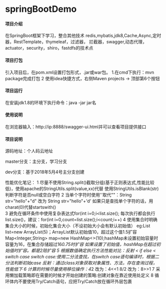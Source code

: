 # springBootDemo

#### 项目介绍
在SpringBoot框架下学习，整合其他技术
redis,mybatis,jdk8,Cache,Async,定时器，RestTemplate，thymeleaf，过滤器，
拦截器，swagger,动态代理，actuator，security，shiro，fastdfs的技术点

#### 项目打包
引入项目后，在pom.xml设置打包形式，.jar或war包。
1.在cmd下执行：mvn package完成打包
2 使用idea快捷方式，右侧Maven projects -> 顶部第6个按钮

#### 项目运行
在安装jdk1.8的环境下执行命令：java -jar jar名

#### 使用说明
在浏览器输入：http://ip:8888/swagger-ui.html并可以查看项目提供接口

#### 项目说明
源码地址：个人码云地址

master分支：主分支，学习分支

dev分支：基于2018年5月4号主分支创建

性能优化笔记：
1 尽量不使用String.split()截取分组(基于正则表达式,性能比较低)，使用apache的StringUtils.split(value,xx)代替
  使用StringUtils.isBlank(str)判断字符是否null或空白字符
2 当单个字符时使用''取代""：String str="hello"+"d" 改为 String str="hello"+'d'
  如果只是查找单个字符的话，用charat(0)代替startswith()  
3 避免在循环条件中使用复杂表达式for(int i=0;i<list.size();
每次执行都会执行list.size()，建议：for(int i=0,count=list.size();i<count;i++)
4 使用集合时明确集合大小的时候，初始化集合大小（不设初始大小会有默认初始值）
eg:List<String> list=new ArrayList(5)；ArrayList默认初始值10，超过这个值1.5扩容
   Map<Integer,String> map=new HashMap<>(10);hashMap未设置初始容量时容量为16，在集合存储超过16*0.75时扩容
   如果设置了初始值，hashMap在超过初始值时扩容。都是2陪扩容
5 根据数值确定执行方法性能对比：反射 < if else < switch case
  switch case:使用二分法查找，在switch case语句编译时，根据二分法判断初始case
  反射：通过class对象获取对象属性、方法，存在查询过程，性能低下 
6 计算的时候尽量使用移位操作：4*2  改为：4<<1   8/2 改为：8>>1
7 采用懒加载策略即在需要的时候才开始创建的策略:创建对象在靠近使用处定义
8 循环体内不要使用Try/Catch语句，应把Try/Catch放在循环外层包裹